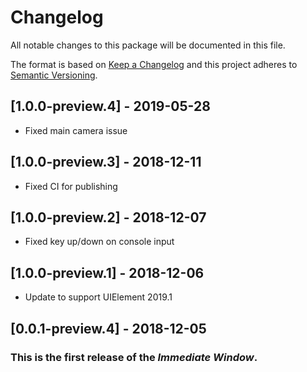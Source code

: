 # Changelog
All notable changes to this package will be documented in this file.

The format is based on [Keep a Changelog](http://keepachangelog.com/en/1.0.0/)
and this project adheres to [Semantic Versioning](http://semver.org/spec/v2.0.0.html).

## [1.0.0-preview.4] - 2019-05-28
- Fixed main camera issue

## [1.0.0-preview.3] - 2018-12-11
- Fixed CI for publishing

## [1.0.0-preview.2] - 2018-12-07
- Fixed key up/down on console input

## [1.0.0-preview.1] - 2018-12-06
- Update to support UIElement  2019.1

## [0.0.1-preview.4] - 2018-12-05
### This is the first release of the *Immediate Window*.
